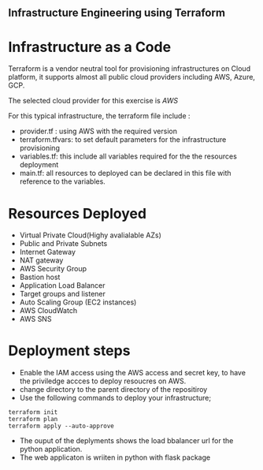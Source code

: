 ## Infrastructure Engineering using Terraform 

# Infrastructure as a Code

Terraform is a vendor neutral tool for provisioning infrastructures on Cloud platform, it supports almost all public cloud providers including AWS, Azure, GCP.

The selected cloud provider for this exercise is *AWS*

For this typical infrastructure, the terraform file include :
* provider.tf : using AWS with the required version
* terraform.tfvars: to set default parameters for the infrastructure provisioning
* variables.tf: this include all variables required for the the resources deployment 
* main.tf: all resources to deployed can be declared in this file with reference to the variables.


# Resources Deployed

* Virtual Private Cloud(Highy avalialable AZs)
* Public and Private Subnets
* Internet Gateway
* NAT gateway
* AWS Security Group
* Bastion host
* Application Load Balancer
* Target groups and listener
* Auto Scaling Group (EC2 instances)
* AWS CloudWatch
* AWS SNS 

# Deployment steps

* Enable the IAM access using the AWS access and secret key, to have the priviledge accces to deploy resoucres on AWS.
* change directory to the parent directory of the repositiroy
* Use the following commands to deploy your infrastructure;
```
terraform init
terraform plan
terraform apply --auto-approve
```
* The ouput of the deplyments shows the load bbalancer url for the python application.
* The web applicaton is wriiten in python with flask package




